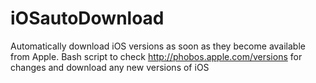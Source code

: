 # iOSautoDownload
Automatically download iOS versions as soon as they become available from Apple.
Bash script to check http://phobos.apple.com/versions for changes and download any new versions of iOS
